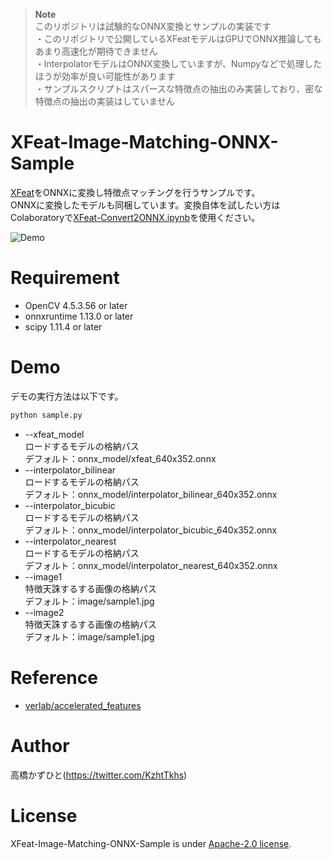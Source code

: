 > **Note**
> <br>このリポジトリは試験的なONNX変換とサンプルの実装です
> <br>・このリポジトリで公開しているXFeatモデルはGPUでONNX推論してもあまり高速化が期待できません
> <br>・InterpolatorモデルはONNX変換していますが、Numpyなどで処理したほうが効率が良い可能性があります
> <br>・サンプルスクリプトはスパースな特徴点の抽出のみ実装しており、密な特徴点の抽出の実装はしていません
 
# XFeat-Image-Matching-ONNX-Sample
[XFeat](https://github.com/verlab/accelerated_features/tree/main)をONNXに変換し特徴点マッチングを行うサンプルです。<br>
ONNXに変換したモデルも同梱しています。変換自体を試したい方はColaboratoryで[XFeat-Convert2ONNX.ipynb](https://github.com/Kazuhito00/XFeat-Image-Matching-ONNX-Sample/blob/main/XFeat-Convert2ONNX.ipynb)を使用ください。

![Demo](https://github.com/Kazuhito00/XFeat-Image-Matching-ONNX-Sample/assets/37477845/44d772e5-734d-4790-b27e-85a13242b7fa)

# Requirement 
* OpenCV 4.5.3.56 or later
* onnxruntime 1.13.0 or later
* scipy 1.11.4 or later

# Demo
デモの実行方法は以下です。
```bash
python sample.py
```
* --xfeat_model<br>
ロードするモデルの格納パス<br>
デフォルト：onnx_model/xfeat_640x352.onnx
* --interpolator_bilinear<br>
ロードするモデルの格納パス<br>
デフォルト：onnx_model/interpolator_bilinear_640x352.onnx
* --interpolator_bicubic<br>
ロードするモデルの格納パス<br>
デフォルト：onnx_model/interpolator_bicubic_640x352.onnx
* --interpolator_nearest<br>
ロードするモデルの格納パス<br>
デフォルト：onnx_model/interpolator_nearest_640x352.onnx
* --image1<br>
特徴天誅するする画像の格納パス<br>
デフォルト：image/sample1.jpg  
* --image2<br>
特徴天誅するする画像の格納パス<br>
デフォルト：image/sample1.jpg  

# Reference
* [verlab/accelerated_features](https://github.com/verlab/accelerated_features)

# Author
高橋かずひと(https://twitter.com/KzhtTkhs)
 
# License 
XFeat-Image-Matching-ONNX-Sample is under [Apache-2.0 license](LICENSE).

